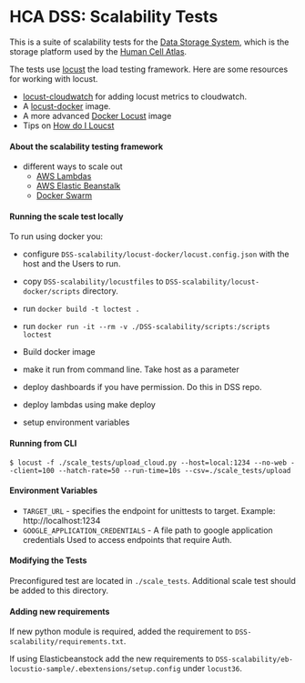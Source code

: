 # HCA DSS: Scalability Tests

This is a suite of scalability tests for the [Data Storage System](github.com/HumanCellAtlas/data-store), which is the 
storage platform used by the [Human Cell Atlas](https://www.humancellatlas.org/).
 

The tests use [locust](https://docs.locust.io/en/stable/what-is-locust.html) the load testing framework. Here are some 
resources for working with locust.
- [locust-cloudwatch](https://www.concurrencylabs.com/blog/how-to-export-locust-metrics-to-cloudwatch/) for adding 
locust metrics to cloudwatch.
- A [locust-docker](https://github.com/sernst/locusts) image.
- A more advanced [Docker Locust](https://github.com/zalando-incubator/docker-locust) image
- Tips on [How do I Loucst](https://github.com/pglass/how-do-i-locust)

#### About the scalability testing framework
- different ways to scale out
    - [AWS Lambdas](https://github.com/FutureSharks/invokust)
    - [AWS Elastic Beanstalk](https://aws.amazon.com/blogs/devops/using-locust-on-aws-elastic-beanstalk-for-distributed-load-generation-and-testing/)
    - [Docker Swarm](https://wheniwork.engineering/load-testing-with-locust-io-docker-swarm-d78a2602997a)
    
#### Running the scale test locally

To run using docker you:
- configure `DSS-scalability/locust-docker/locust.config.json` with the host and the Users to run.
- copy `DSS-scalability/locustfiles` to `DSS-scalability/locust-docker/scripts` directory.
- run `docker build -t loctest .`
- run `docker run -it --rm -v ./DSS-scalability/scripts:/scripts loctest`

- Build docker image
- make it run from command line. Take host as a parameter
- deploy dashboards if you have permission. Do this in DSS repo.
- deploy lambdas using make deploy
- setup environment variables

#### Running from CLI
`$ locust -f ./scale_tests/upload_cloud.py --host=local:1234 --no-web --client=100 --hatch-rate=50 --run-time=10s --csv=./scale_tests/upload`

#### Environment Variables
- `TARGET_URL` - specifies the endpoint for unittests to target. Example: http://localhost:1234
- `GOOGLE_APPLICATION_CREDENTIALS` - A file path to google application credentials Used to access endpoints that require Auth.

#### Modifying the Tests
Preconfigured test are located in `./scale_tests`. Additional scale test should be added to this directory.

#### Adding new requirements
If new python module is required, added the requirement to `DSS-scalability/requirements.txt`. 

If  using Elasticbeanstock add the new requirements to `DSS-scalability/eb-locustio-sample/.ebextensions/setup.config`
under `locust36`.


